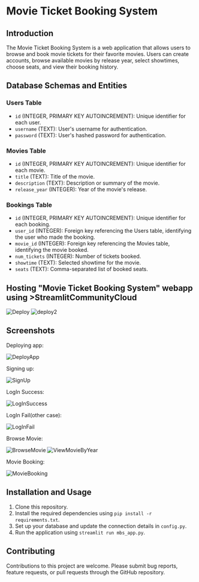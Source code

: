 # Movie Ticket Booking System

## Introduction

The Movie Ticket Booking System is a web application that allows users to browse and book movie tickets for their favorite movies. Users can create accounts, browse available movies by release year, select showtimes, choose seats, and view their booking history.

## Database Schemas and Entities

### Users Table

- `id` (INTEGER, PRIMARY KEY AUTOINCREMENT): Unique identifier for each user.
- `username` (TEXT): User's username for authentication.
- `password` (TEXT): User's hashed password for authentication.

### Movies Table

- `id` (INTEGER, PRIMARY KEY AUTOINCREMENT): Unique identifier for each movie.
- `title` (TEXT): Title of the movie.
- `description` (TEXT): Description or summary of the movie.
- `release_year` (INTEGER): Year of the movie's release.

### Bookings Table

- `id` (INTEGER, PRIMARY KEY AUTOINCREMENT): Unique identifier for each booking.
- `user_id` (INTEGER): Foreign key referencing the Users table, identifying the user who made the booking.
- `movie_id` (INTEGER): Foreign key referencing the Movies table, identifying the movie booked.
- `num_tickets` (INTEGER): Number of tickets booked.
- `showtime` (TEXT): Selected showtime for the movie.
- `seats` (TEXT): Comma-separated list of booked seats.

## Hosting "Movie Ticket Booking System" webapp using >StreamlitCommunityCloud

![Deploy](https://github.com/sidh4rth7/Movie-ticket-booking-system/assets/64648070/22d42bc1-2897-4cbf-8125-b51b471bab1d)
![deploy2](https://github.com/sidh4rth7/Movie-ticket-booking-system/assets/64648070/c6ef8be3-d74b-47b8-a9f1-f64b25525be1)


## Screenshots


Deploying app:

![DeployApp](https://github.com/sidh4rth7/Movie-ticket-booking-system/assets/64648070/51e0892a-7dd1-4d75-9efb-6bc74916ba6f)

Signing up:

![SignUp](https://github.com/sidh4rth7/Movie-ticket-booking-system/assets/64648070/9f007d3a-19c6-44c9-b76b-c362ab99007e)

LogIn Success:

![LogInSuccess](https://github.com/sidh4rth7/Movie-ticket-booking-system/assets/64648070/69d0270a-4d43-4132-bf4b-59f6fccb9808)

LogIn Fail(other case):

![LogInFail](https://github.com/sidh4rth7/Movie-ticket-booking-system/assets/64648070/9e405940-423c-4bae-9941-bc012c8f1eaa)

Browse Movie:

![BrowseMovie](https://github.com/sidh4rth7/Movie-ticket-booking-system/assets/64648070/b5922e62-2415-4554-a5c8-04392b0ac11e)
![ViewMovieByYear](https://github.com/sidh4rth7/Movie-ticket-booking-system/assets/64648070/610356ba-5fcc-4d92-a85e-6e24f6110bfb)

Movie Booking:

![MovieBooking](https://github.com/sidh4rth7/Movie-ticket-booking-system/assets/64648070/211a41c6-7952-423f-8105-845143b0718d)

## Installation and Usage

1. Clone this repository.
2. Install the required dependencies using `pip install -r requirements.txt`.
3. Set up your database and update the connection details in `config.py`.
4. Run the application using `streamlit run mbs_app.py`.

## Contributing

Contributions to this project are welcome. Please submit bug reports, feature requests, or pull requests through the GitHub repository.
